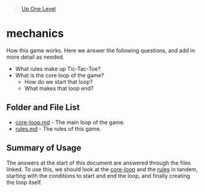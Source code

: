 > [Up One Level](../README.md)

# mechanics

How this game works. Here we answer the following questions, and add in more detail as needed.

- What rules make up Tic-Tac-Toe?
- What is the core loop of the game?
  - How do we start that loop?
  - What makes that loop end?

## Folder and File List

- [core-loop.md](core-loop.md) - The main loop of the game.
- [rules.md](rules.md) - The rules of this game.

## Summary of Usage

The answers at the start of this document are answered through the files linked. To use this, we should look at the [core-loop](core-loop.md) and the [rules](rules.md) in tandem, starting with the conditions to start and end the loop, and finally creating the loop itself.
